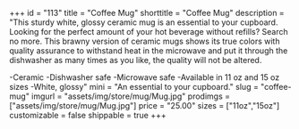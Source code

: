 +++
id = "113"
title = "Coffee Mug"
shorttitle = "Coffee Mug"
description = "This sturdy white, glossy ceramic mug is an essential to your cupboard. Looking for the perfect amount of your hot beverage without refills? Search no more. This brawny version of ceramic mugs shows its true colors with quality assurance to withstand heat in the microwave and put it through the dishwasher as many times as you like, the quality will not be altered.

-Ceramic
-Dishwasher safe
-Microwave safe
-Available in 11 oz and 15 oz sizes
-White, glossy"
mini = "An essential to your cupboard."
slug = "coffee-mug"
imgurl = "assets/img/store/mug/Mug.jpg"
prodimgs = ["assets/img/store/mug/Mug.jpg"]
price = "25.00"
sizes = ["11oz","15oz"]
customizable = false
shippable = true
+++

